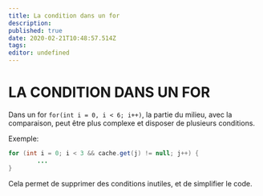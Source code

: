```yaml
---
title: La condition dans un for
description: 
published: true
date: 2020-02-21T10:48:57.514Z
tags: 
editor: undefined
---
```


# LA CONDITION DANS UN FOR

Dans un for `for(int i = 0, i < 6; i++)`, la partie du milieu, avec la comparaison, peut être plus complexe et disposer de plusieurs conditions.

Exemple:

```java
for (int i = 0; i < 3 && cache.get(j) != null; j++) {
		...
}
```

Cela permet de supprimer des conditions inutiles, et de simplifier le code.